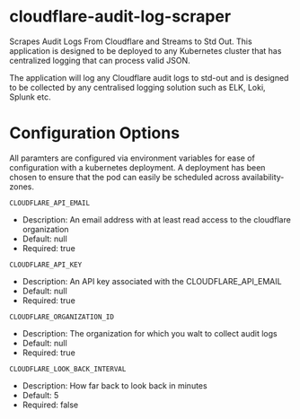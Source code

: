 # cloudflare-audit-log-scraper

Scrapes Audit Logs From Cloudflare and Streams to Std Out. This application is designed to be deployed to any
Kubernetes cluster that has centralized logging that can process valid JSON.

The application will log any Cloudflare audit logs to std-out and is designed to be collected by any centralised
logging solution such as ELK, Loki, Splunk etc.

# Configuration Options

All paramters are configured via environment variables for ease of configuration with a kubernetes deployment. A
deployment has been chosen to ensure that the pod can easily be scheduled across availability-zones.

`CLOUDFLARE_API_EMAIL`
* Description: An email address with at least read access to the cloudflare organization
* Default: null
* Required: true

`CLOUDFLARE_API_KEY`
* Description: An API key associated with the CLOUDFLARE_API_EMAIL
* Default: null
* Required: true

`CLOUDFLARE_ORGANIZATION_ID`
* Description: The organization for which you walt to collect audit logs
* Default: null
* Required: true

`CLOUDFLARE_LOOK_BACK_INTERVAL`
* Description: How far back to look back in minutes
* Default: 5
* Required: false